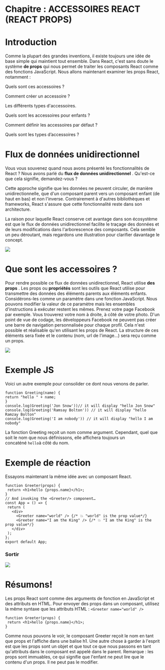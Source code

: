 # Chapitre : ACCESSOIRES REACT (REACT PROPS)


# Introduction

Comme la plupart des grandes inventions, il existe toujours une idée de base simple qui maintient tout ensemble. Dans React, c'est sans doute le système **de props** qui nous permet de traiter les composants React comme des fonctions JavaScript.
Nous allons maintenant examiner les props React, notamment :

Quels sont ces accessoires ?

Comment créer un accessoire ?

Les différents types d'accessoires.

Quels sont les accessoires pour enfants ?

Comment définir les accessoires par défaut ?

Quels sont les types d’accessoires ?

# Flux de données unidirectionnel

Vous vous souvenez quand nous avons présenté les fonctionnalités de React ? Nous avons parlé du **flux de données unidirectionnel** . Qu'est-ce que cela signifie, demandez-vous ?

Cette approche signifie que les données ne peuvent circuler, de manière unidirectionnelle, que d'un composant parent vers un composant enfant (de haut en bas) et non l'inverse. Contrairement à d'autres bibliothèques et frameworks, React s'assure que cette fonctionnalité reste dans son architecture.

La raison pour laquelle React conserve cet avantage dans son écosystème est que le flux de données unidirectionnel facilite le traçage des données et de leurs modifications dans l'arborescence des composants. Cela semble un peu déroutant, mais regardons une illustration pour clarifier davantage le concept.

![](https://i.imgur.com/H7TBduU.png)

# Que sont les accessoires ?

Pour rendre possible ce flux de données unidirectionnel, React utilise **des props** .
Les props ou **propriétés** sont les outils que React utilise pour transmettre des données des éléments parents aux éléments enfants.
Considérons-les comme un paramètre dans une fonction JavaScript.
Nous pouvons modifier la valeur de ce paramètre mais les ensembles d'instructions à exécuter restent les mêmes.
Prenez votre page Facebook par exemple. Vous trouverez votre nom à droite, à côté de votre photo.
D'un point de vue de codage, les développeurs Facebook ne peuvent pas créer une barre de navigation personnalisée pour chaque profil.
Cela n'est possible et réalisable qu'en utilisant les props de React.
La structure de ces éléments sera fixée et le contenu (nom, url de l'image...) sera reçu comme un props.

![](https://i.imgur.com/kb3Kk0h.png)

# Exemple JS

Voici un autre exemple pour consolider ce dont nous venons de parler.

```
function Greeting(name) {
return "hello " + name;
}
console.log(Greeting('Jon Snow'))// it will display "hello Jon Snow"
console.log(Greeting('Ramsay Bolton')) // it will display "hello Ramzay Bolton"
console.log(Greeting('I am nobody')) // it will display "hello I am nobody"
```

La fonction Greeting reçoit un nom comme argument. Cependant, quel que soit le nom que nous définissons, elle affichera toujours un concaténé `hello`à côté du nom.

# Exemple de réaction

Essayons maintenant la même idée avec un composant React.

```
function Greeter(props) {
 return <h1>hello {props.name}</h1>;
}
// And invoking the <Greeter/> component…
const App = () => {
 return (
   <div>
     <Greeter name="world" /> {/* 💥 "world" is the prop value*/}
     <Greeter name="I am the King" /> {/* 💥 "I am the King" is the prop value*/}
   </div>
 );
};
export default App;
```

### Sortir

![](https://i.imgur.com/Yod50fb.png)

# Résumons!

Les props React sont comme des arguments de fonction en JavaScript et des attributs en HTML. Pour envoyer des props dans un composant, utilisez la même syntaxe que les attributs HTML :
`<Greeter name="world" />`

```
function Greeter(props) {
 return <h1>hello {props.name}</h1>;
}
```

Comme nous pouvons le voir, le composant Greeter reçoit le nom en tant que props et l'affiche dans une balise h1. Une autre chose à garder à l'esprit est que les props sont un objet et que tout ce que nous passons en tant qu'attributs dans le composant est appelé dans le parent.
Remarque : les props sont immuables, ce qui signifie que l'enfant ne peut lire que le contenu d'un props. Il ne peut pas le modifier.
